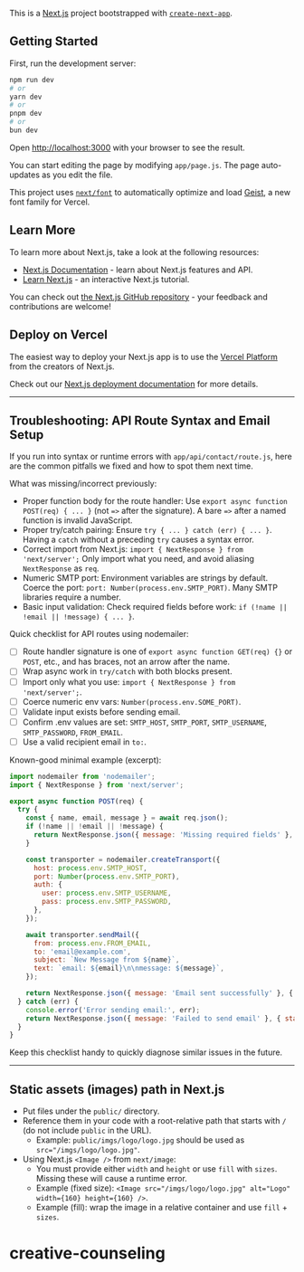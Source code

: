 This is a [Next.js](https://nextjs.org) project bootstrapped with [`create-next-app`](https://github.com/vercel/next.js/tree/canary/packages/create-next-app).

## Getting Started

First, run the development server:

```bash
npm run dev
# or
yarn dev
# or
pnpm dev
# or
bun dev
```

Open [http://localhost:3000](http://localhost:3000) with your browser to see the result.

You can start editing the page by modifying `app/page.js`. The page auto-updates as you edit the file.

This project uses [`next/font`](https://nextjs.org/docs/app/building-your-application/optimizing/fonts) to automatically optimize and load [Geist](https://vercel.com/font), a new font family for Vercel.

## Learn More

To learn more about Next.js, take a look at the following resources:

- [Next.js Documentation](https://nextjs.org/docs) - learn about Next.js features and API.
- [Learn Next.js](https://nextjs.org/learn) - an interactive Next.js tutorial.

You can check out [the Next.js GitHub repository](https://github.com/vercel/next.js) - your feedback and contributions are welcome!

## Deploy on Vercel

The easiest way to deploy your Next.js app is to use the [Vercel Platform](https://vercel.com/new?utm_medium=default-template&filter=next.js&utm_source=create-next-app&utm_campaign=create-next-app-readme) from the creators of Next.js.

Check out our [Next.js deployment documentation](https://nextjs.org/docs/app/building-your-application/deploying) for more details.

---

## Troubleshooting: API Route Syntax and Email Setup

If you run into syntax or runtime errors with `app/api/contact/route.js`, here are the common pitfalls we fixed and how to spot them next time.

What was missing/incorrect previously:

- Proper function body for the route handler: Use `export async function POST(req) { ... }` (not `=>` after the signature). A bare `=>` after a named function is invalid JavaScript.
- Proper try/catch pairing: Ensure `try { ... } catch (err) { ... }`. Having a `catch` without a preceding `try` causes a syntax error.
- Correct import from Next.js: `import { NextResponse } from 'next/server';` Only import what you need, and avoid aliasing `NextResponse` as `req`.
- Numeric SMTP port: Environment variables are strings by default. Coerce the port: `port: Number(process.env.SMTP_PORT)`. Many SMTP libraries require a number.
- Basic input validation: Check required fields before work: `if (!name || !email || !message) { ... }`.

Quick checklist for API routes using nodemailer:

- [ ] Route handler signature is one of `export async function GET(req) {}` or `POST`, etc., and has braces, not an arrow after the name.
- [ ] Wrap async work in `try/catch` with both blocks present.
- [ ] Import only what you use: `import { NextResponse } from 'next/server';`.
- [ ] Coerce numeric env vars: `Number(process.env.SOME_PORT)`.
- [ ] Validate input exists before sending email.
- [ ] Confirm .env values are set: `SMTP_HOST`, `SMTP_PORT`, `SMTP_USERNAME`, `SMTP_PASSWORD`, `FROM_EMAIL`.
- [ ] Use a valid recipient email in `to:`.

Known-good minimal example (excerpt):

```js
import nodemailer from 'nodemailer';
import { NextResponse } from 'next/server';

export async function POST(req) {
  try {
    const { name, email, message } = await req.json();
    if (!name || !email || !message) {
      return NextResponse.json({ message: 'Missing required fields' }, { status: 400 });
    }

    const transporter = nodemailer.createTransport({
      host: process.env.SMTP_HOST,
      port: Number(process.env.SMTP_PORT),
      auth: {
        user: process.env.SMTP_USERNAME,
        pass: process.env.SMTP_PASSWORD,
      },
    });

    await transporter.sendMail({
      from: process.env.FROM_EMAIL,
      to: 'email@example.com',
      subject: `New Message from ${name}`,
      text: `email: ${email}\n\nmessage: ${message}`,
    });

    return NextResponse.json({ message: 'Email sent successfully' }, { status: 200 });
  } catch (err) {
    console.error('Error sending email:', err);
    return NextResponse.json({ message: 'Failed to send email' }, { status: 500 });
  }
}
```

Keep this checklist handy to quickly diagnose similar issues in the future.

---

## Static assets (images) path in Next.js

- Put files under the `public/` directory.
- Reference them in your code with a root-relative path that starts with `/` (do not include `public` in the URL).
  - Example: `public/imgs/logo/logo.jpg` should be used as `src="/imgs/logo/logo.jpg"`.
- Using Next.js `<Image />` from `next/image`:
  - You must provide either `width` and `height` or use `fill` with `sizes`. Missing these will cause a runtime error.
  - Example (fixed size): `<Image src="/imgs/logo/logo.jpg" alt="Logo" width={160} height={160} />`.
  - Example (fill): wrap the image in a relative container and use `fill` + `sizes`.
# creative-counseling
